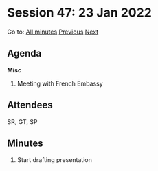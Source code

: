 # Session 47: 23 Jan 2022

Go to: [All minutes](#) [Previous](21.md) [Next](25.md)

## Agenda

**Misc**

1. Meeting with French Embassy

## Attendees

SR, GT, SP

## Minutes

1. Start drafting presentation
